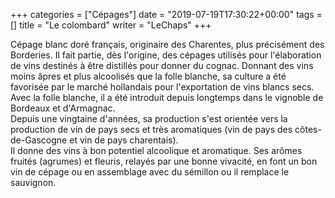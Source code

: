 +++
categories = ["Cépages"]
date = "2019-07-19T17:30:22+00:00"
tags = [] 
title = "Le colombard"
writer = "LeChaps"
+++

Cépage blanc doré français, originaire des Charentes, plus précisément des Borderies. Il fait partie, dès l'origine, des cépages utilisés pour l'élaboration de vins destinés à être distillés pour donner du cognac. Donnant des vins moins âpres et plus alcoolisés que la folle blanche, sa culture a été favorisée par le marché hollandais pour l'exportation de vins blancs secs. Avec la folle blanche, il a été introduit depuis longtemps dans le vignoble de Bordeaux et d'Armagnac.  
Depuis une vingtaine d'années, sa production s'est orientée vers la production de vin de pays secs et très aromatiques (vin de pays des côtes-de-Gascogne et vin de pays charentais).  
Il donne des vins à bon potentiel alcoolique et aromatique. Ses arômes fruités (agrumes) et fleuris, relayés par une bonne vivacité, en font un bon vin de cépage ou en assemblage avec du sémillon ou il remplace le sauvignon.
